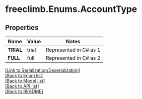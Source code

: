 # freeclimb.Enums.AccountType

## Properties

Name | Value | Notes
------------ | ------------- | -------------
**TRIAL** | trial | Represented in C# as 1
**FULL** | full | Represented in C# as 2


[[Link to Serialization/Deserialization]](../README.md#documentation-for-serialization-deserialization)<br /> 
[[Back to Enum list]](../README.md#documentation-for-enums)<br /> 
[[Back to Model list]](../README.md#documentation-for-models)<br /> 
[[Back to API list]](../README.md#documentation-for-api-endpoints) <br /> 
[[Back to README]](../README.md) <br /> 

